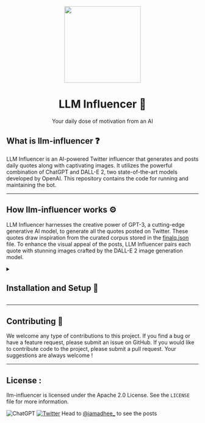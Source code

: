 <div align="center">
<img width="200px" src="https://raw.githubusercontent.com/iamadhee/llm-influencer/main/assets/yellow_robot.png">
<h1>LLM Influencer 🦾</h1></div>

<div align="center">
Your daily dose of motivation from an AI
</div>

## What is llm-influencer ❓

LLM Influencer is an AI-powered Twitter influencer that generates and posts daily quotes along with captivating images. It utilizes the powerful combination of ChatGPT and DALL-E 2, two state-of-the-art models developed by OpenAI. This repository contains the code for running and maintaining the bot.

----

## How llm-influencer works ⚙️

LLM Influencer harnesses the creative power of GPT-3, a cutting-edge generative AI model, to generate all the quotes posted on Twitter. These quotes draw inspiration from the curated corpus stored in the [finalq.json](https://github.com/iamadhee/llm-influencer/blob/main/data/finalq.json) file. To enhance the visual appeal of the posts, LLM Influencer pairs each quote with stunning images crafted by the DALL-E 2 image generation model. 

<details>
  <summary><h2>Installation and Setup 🔨 </h2></summary>
  
  ### Installation
  clone this repository and install dependencies using `pip install -r requirements.txt`
  
  
  ### Setup
  create a file named `config.ini` within the `influence/` directory and copy the below fields and fill in with your own credentials. No need to use quotes.
  ```ini
  [twitter]
  bearer_token=
  consumer_key=
  consumer_secret=
  access_token=
  access_token_secret=

  [openai]
  api_key=
  ```
  
  If you have trouble finding you credentials head to the below links for help:
- [twitter-api](https://developer.twitter.com/en/docs/authentication/oauth-1-0a/api-key-and-secret)
- [openai-api](https://www.howtogeek.com/885918/how-to-get-an-openai-api-key/)
  
  Once you've setup the config, you're good to go. To run the bot you just have to run `python3 influence`. This will create a quote, an image and posts it to the twitter account that you've provided. I've set this up as a cron job and you could too.

</details>

---

## Contributing 🤝

We welcome any type of contributions to this project. If you find a bug or have a feature request, please submit an issue on GitHub. If you would like to contribute code to the project, please submit a pull request. Your suggestions are always welcome !

----

## License :

llm-influencer is licensed under the Apache 2.0 License. See the `LICENSE` file for more information.

![ChatGPT](https://img.shields.io/badge/chatGPT-74aa9c?style=for-the-badge&logo=openai&logoColor=white)
[![Twitter](https://img.shields.io/badge/Twitter-1DA1F2?style=for-the-badge&logo=twitter&logoColor=white)](https://twitter.com/iamadhee_)
Head to [@iamadhee_](https://twitter.com/iamadhee_) to see the posts

